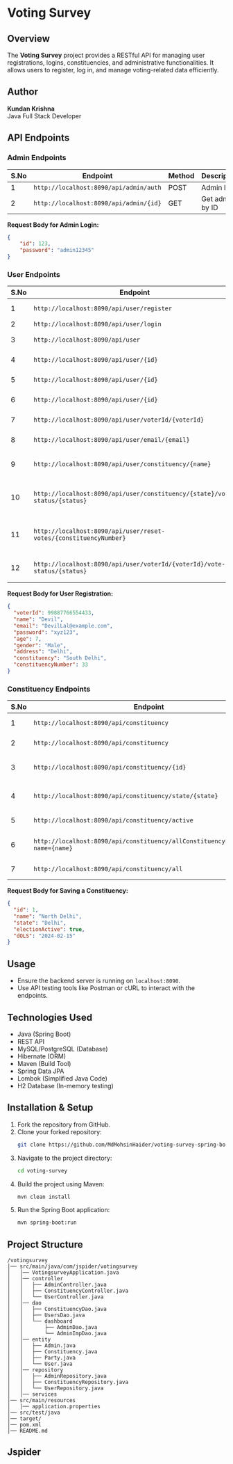 # Voting Survey

## Overview
The **Voting Survey** project provides a RESTful API for managing user registrations, logins, constituencies, and administrative functionalities. It allows users to register, log in, and manage voting-related data efficiently.

## Author
**Kundan Krishna**  
Java Full Stack Developer

## API Endpoints

### Admin Endpoints

| S.No | Endpoint                          | Method | Description          |
|------|----------------------------------|--------|----------------------|
| 1    | `http://localhost:8090/api/admin/auth` | POST   | Admin login        |
| 2    | `http://localhost:8090/api/admin/{id}` | GET    | Get admin by ID    |

**Request Body for Admin Login:**
```json
{
    "id": 123,
    "password": "admin12345"
}
```

### User Endpoints

| S.No | Endpoint                          | Method | Description                                  |
|------|----------------------------------|--------|----------------------------------------------|
| 1    | `http://localhost:8090/api/user/register` | POST   | Register a new user                         |
| 2    | `http://localhost:8090/api/user/login`    | POST   | User login                                  |
| 3    | `http://localhost:8090/api/user`          | GET    | Retrieve all users                          |
| 4    | `http://localhost:8090/api/user/{id}`     | GET    | Get user by ID                             |
| 5    | `http://localhost:8090/api/user/{id}`     | DELETE | Delete user by ID                          |
| 6    | `http://localhost:8090/api/user/{id}`     | PUT    | Update user details                        |
| 7    | `http://localhost:8090/api/user/voterId/{voterId}` | GET | Get user by voter ID                      |
| 8    | `http://localhost:8090/api/user/email/{email}` | GET | Get user by email                         |
| 9    | `http://localhost:8090/api/user/constituency/{name}` | GET | Get users by constituency name           |
| 10   | `http://localhost:8090/api/user/constituency/{state}/vote-status/{status}` | PUT | Update voting status for users in state |
| 11   | `http://localhost:8090/api/user/reset-votes/{constituencyNumber}` | PUT | Reset votes by constituency number      |
| 12   | `http://localhost:8090/api/user/voterId/{voterId}/vote-status/{status}` | PUT | Update voting status by voter ID       |

**Request Body for User Registration:**
```json
{
  "voterId": 99887766554433,
  "name": "Devil",
  "email": "DevilLal@example.com",
  "password": "xyz123",
  "age": 7,
  "gender": "Male",
  "address": "Delhi",
  "constituency": "South Delhi",
  "constituencyNumber": 33
}
```

### Constituency Endpoints

| S.No | Endpoint                          | Method | Description                      |
|------|----------------------------------|--------|----------------------------------|
| 1    | `http://localhost:8090/api/constituency` | POST   | Save constituency               |
| 2    | `http://localhost:8090/api/constituency` | GET    | Get all constituencies          |
| 3    | `http://localhost:8090/api/constituency/{id}` | GET    | Get constituency by ID          |
| 4    | `http://localhost:8090/api/constituency/state/{state}` | GET | Get constituency by state      |
| 5    | `http://localhost:8090/api/constituency/active` | GET | Get active constituencies      |
| 6    | `http://localhost:8090/api/constituency/allConstituencyByIdOrName?name={name}` | GET | Get constituency by name or ID |
| 7    | `http://localhost:8090/api/constituency/all` | POST  | Save multiple constituencies   |

**Request Body for Saving a Constituency:**
```json
{
  "id": 1,
  "name": "North Delhi",
  "state": "Delhi",
  "electionActive": true,
  "dOLS": "2024-02-15"
}
```

## Usage
- Ensure the backend server is running on `localhost:8090`.
- Use API testing tools like Postman or cURL to interact with the endpoints.

## Technologies Used
- Java (Spring Boot)
- REST API
- MySQL/PostgreSQL (Database)
- Hibernate (ORM)
- Maven (Build Tool)
- Spring Data JPA
- Lombok (Simplified Java Code)
- H2 Database (In-memory testing)

## Installation & Setup
1. Fork the repository from GitHub.
2. Clone your forked repository:
   ```sh
   git clone https://github.com/MdMohsinHaider/voting-survey-spring-boot-backend.git
   ```
3. Navigate to the project directory:
   ```sh
   cd voting-survey
   ```
4. Build the project using Maven:
   ```sh
   mvn clean install
   ```
5. Run the Spring Boot application:
   ```sh
   mvn spring-boot:run
   ```

## Project Structure
```
/votingsurvey
│── src/main/java/com/jspider/votingsurvey
│   │── VotingsurveyApplication.java
│   │── controller
│   │   ├── AdminController.java
│   │   ├── ConstituencyController.java
│   │   └── UserController.java
│   │── dao
│   │   ├── ConstituencyDao.java
│   │   ├── UsersDao.java
│   │   └── dashboard
│   │       ├── AdminDao.java
│   │       └── AdminImpDao.java
│   │── entity
│   │   ├── Admin.java
│   │   ├── Constituency.java
│   │   ├── Party.java
│   │   └── User.java
│   │── repository
│   │   ├── AdminRepository.java
│   │   ├── ConstituencyRepository.java
│   │   └── UserRepository.java
│   │── services
│── src/main/resources
│   │── application.properties
│── src/test/java
│── target/
│── pom.xml
│── README.md
```

## Jspider

